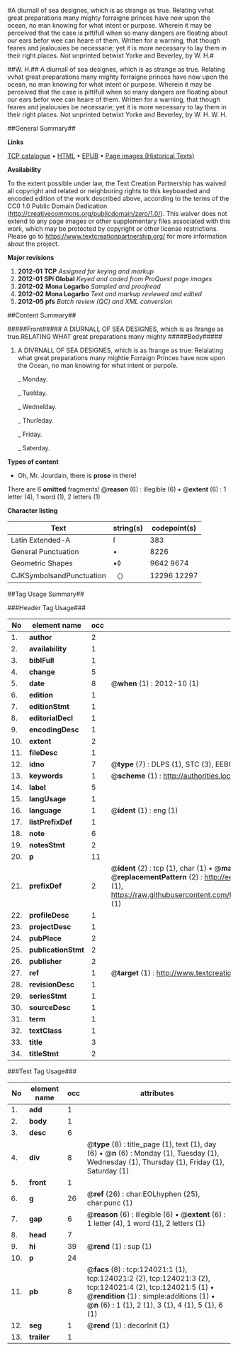 #A diurnall of sea designes, which is as strange as true. Relating vvhat great preparations many mighty forraigne princes have now upon the ocean, no man knowing for what intent or purpose. Wherein it may be perceived that the case is pittifull when so many dangers are floating about our ears befor wee can heare of them. Written for a warning, that though feares and jealousies be necessarie; yet it is more necessary to lay them in their right places. Not unprinted betwixt Yorke and Beverley, by W. H.#

##W. H.##
A diurnall of sea designes, which is as strange as true. Relating vvhat great preparations many mighty forraigne princes have now upon the ocean, no man knowing for what intent or purpose. Wherein it may be perceived that the case is pittifull when so many dangers are floating about our ears befor wee can heare of them. Written for a warning, that though feares and jealousies be necessarie; yet it is more necessary to lay them in their right places. Not unprinted betwixt Yorke and Beverley, by W. H.
W. H.

##General Summary##

**Links**

[TCP catalogue](http://www.ota.ox.ac.uk/tcp/)  • 
[HTML](http://tei.it.ox.ac.uk/tcp/Texts-HTML/free/A86/A86230.html)  • 
[EPUB](http://tei.it.ox.ac.uk/tcp/Texts-EPUB/free/A86/A86230.epub) • 
[Page images (Historical Texts)](https://historicaltexts.jisc.ac.uk/eebo-99871609e)

**Availability**

To the extent possible under law, the Text Creation Partnership has waived all copyright and related or neighboring rights to this keyboarded and encoded edition of the work described above, according to the terms of the CC0 1.0 Public Domain Dedication (http://creativecommons.org/publicdomain/zero/1.0/). This waiver does not extend to any page images or other supplementary files associated with this work, which may be protected by copyright or other license restrictions. Please go to https://www.textcreationpartnership.org/ for more information about the project.

**Major revisions**

1. __2012-01__ __TCP__ *Assigned for keying and markup*
1. __2012-01__ __SPi Global__ *Keyed and coded from ProQuest page images*
1. __2012-02__ __Mona Logarbo__ *Sampled and proofread*
1. __2012-02__ __Mona Logarbo__ *Text and markup reviewed and edited*
1. __2012-05__ __pfs__ *Batch review (QC) and XML conversion*

##Content Summary##

#####Front#####
A DIURNALL OF SEA DESIGNES, which is as ſtrange as true.RELATING WHAT great preparations many mighty
#####Body#####

1. A DIVRNALL OF SEA DESIGNES, which is as ſtrange as true: Relalating what great preparations many mightie Forraign Princes have now upon the Ocean, no man knowing for what intent or purpoſe.

    _ Monday.

    _ Tueſday.

    _ Wedneſday.

    _ Thurſeday.

    _ Friday.

    _ Saterday.

**Types of content**

  * Oh, Mr. Jourdain, there is **prose** in there!

There are 6 **omitted** fragments! 
 @__reason__ (6) : illegible (6)  •  @__extent__ (6) : 1 letter (4), 1 word (1), 2 letters (1)

**Character listing**


|Text|string(s)|codepoint(s)|
|---|---|---|
|Latin Extended-A|ſ|383|
|General Punctuation|•|8226|
|Geometric Shapes|▪◊|9642 9674|
|CJKSymbolsandPunctuation|〈〉|12296 12297|

##Tag Usage Summary##

###Header Tag Usage###

|No|element name|occ|attributes|
|---|---|---|---|
|1.|__author__|2||
|2.|__availability__|1||
|3.|__biblFull__|1||
|4.|__change__|5||
|5.|__date__|8| @__when__ (1) : 2012-10 (1)|
|6.|__edition__|1||
|7.|__editionStmt__|1||
|8.|__editorialDecl__|1||
|9.|__encodingDesc__|1||
|10.|__extent__|2||
|11.|__fileDesc__|1||
|12.|__idno__|7| @__type__ (7) : DLPS (1), STC (3), EEBO-CITATION (1), PROQUEST (1), VID (1)|
|13.|__keywords__|1| @__scheme__ (1) : http://authorities.loc.gov/ (1)|
|14.|__label__|5||
|15.|__langUsage__|1||
|16.|__language__|1| @__ident__ (1) : eng (1)|
|17.|__listPrefixDef__|1||
|18.|__note__|6||
|19.|__notesStmt__|2||
|20.|__p__|11||
|21.|__prefixDef__|2| @__ident__ (2) : tcp (1), char (1)  •  @__matchPattern__ (2) : ([0-9\-]+):([0-9IVX]+) (1), (.+) (1)  •  @__replacementPattern__ (2) : http://eebo.chadwyck.com/downloadtiff?vid=$1&page=$2 (1), https://raw.githubusercontent.com/textcreationpartnership/Texts/master/tcpchars.xml#$1 (1)|
|22.|__profileDesc__|1||
|23.|__projectDesc__|1||
|24.|__pubPlace__|2||
|25.|__publicationStmt__|2||
|26.|__publisher__|2||
|27.|__ref__|1| @__target__ (1) : http://www.textcreationpartnership.org/docs/. (1)|
|28.|__revisionDesc__|1||
|29.|__seriesStmt__|1||
|30.|__sourceDesc__|1||
|31.|__term__|1||
|32.|__textClass__|1||
|33.|__title__|3||
|34.|__titleStmt__|2||


###Text Tag Usage###

|No|element name|occ|attributes|
|---|---|---|---|
|1.|__add__|1||
|2.|__body__|1||
|3.|__desc__|6||
|4.|__div__|8| @__type__ (8) : title_page (1), text (1), day (6)  •  @__n__ (6) : Monday (1), Tuesday (1), Wednesday (1), Thursday (1), Friday (1), Saturday (1)|
|5.|__front__|1||
|6.|__g__|26| @__ref__ (26) : char:EOLhyphen (25), char:punc (1)|
|7.|__gap__|6| @__reason__ (6) : illegible (6)  •  @__extent__ (6) : 1 letter (4), 1 word (1), 2 letters (1)|
|8.|__head__|7||
|9.|__hi__|39| @__rend__ (1) : sup (1)|
|10.|__p__|24||
|11.|__pb__|8| @__facs__ (8) : tcp:124021:1 (1), tcp:124021:2 (2), tcp:124021:3 (2), tcp:124021:4 (2), tcp:124021:5 (1)  •  @__rendition__ (1) : simple:additions (1)  •  @__n__ (6) : 1 (1), 2 (1), 3 (1), 4 (1), 5 (1), 6 (1)|
|12.|__seg__|1| @__rend__ (1) : decorInit (1)|
|13.|__trailer__|1||

